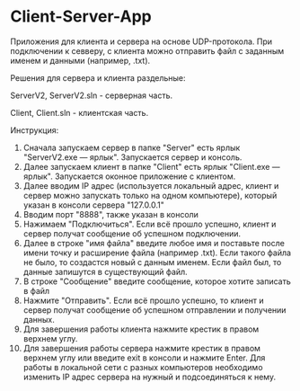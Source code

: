 # Client-Server-App

Приложения для клиента и сервера на основе UDP-протокола.
При подключении к севверу, с клиента можно отправить файл с заданным именем и данными (например, .txt).



Решения для сервера и клиента раздельные:


ServerV2, ServerV2.sln - серверная часть.


Client, Client.sln - клиентская часть.



Инструкция:

1.	Сначала запускаем сервер в папке "Server" есть ярлык "ServerV2.exe — ярлык". Запускается сервер и консоль.
2.	Далее запускаем клиент в папке "Client" есть ярлык "Client.exe — ярлык". Запускается оконное приложение с клиентом.
3.	Далее вводим IP адрес (используется локальный адрес, клиент и сервер можно запускать только на одном компьютере), который указан в консоли сервера "127.0.0.1"
4.	Вводим порт "8888", также указан в консоли
5.	Нажимаем "Подключиться". Если всё прошло успешно, клиент и сервер получат сообщение об успешном подключении.
6.	Далее в строке "имя файла" введите любое имя и поставьте после имени точку и расширение файла (например .txt). Если такого файла не было, то создастся новый с данным именем. Если файл был, то данные запишутся в существующий файл.
7.	В строке "Сообщение" введите сообщение, которое хотите записать в файл
8.	Нажмите "Отправить". Если всё прошло успешно, то 	клиент и сервер получат сообщение об успешном отправлении и получении данных.
9.	Для завершения работы клиента нажмите крестик в правом верхнем углу.
10.	Для завершения работы сервера нажмите крестик в правом верхнем углу или введите exit в консоли и нажмите Enter.
Для работы в локальной сети с разных компьютеров необходимо изменить IP адрес сервера на нужный и подсоединяться к нему.

